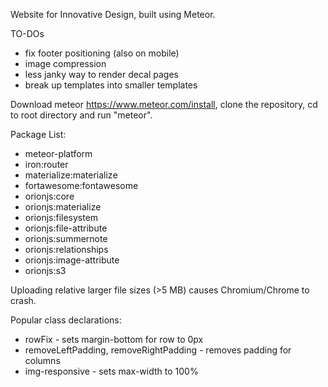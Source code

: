 Website for Innovative Design, built using Meteor. 

TO-DOs
* fix footer positioning (also on mobile)
* image compression
* less janky way to render decal pages
* break up templates into smaller templates

Download meteor https://www.meteor.com/install, clone the repository, cd to root directory and run "meteor". 

Package List:
* meteor-platform
* iron:router
* materialize:materialize
* fortawesome:fontawesome
* orionjs:core
* orionjs:materialize
* orionjs:filesystem
* orionjs:file-attribute
* orionjs:summernote
* orionjs:relationships
* orionjs:image-attribute
* orionjs:s3

Uploading relative larger file sizes (>5 MB) causes Chromium/Chrome to crash.

Popular class declarations:
* rowFix - sets margin-bottom for row to 0px
* removeLeftPadding, removeRightPadding - removes padding for columns
* img-responsive - sets max-width to 100%



